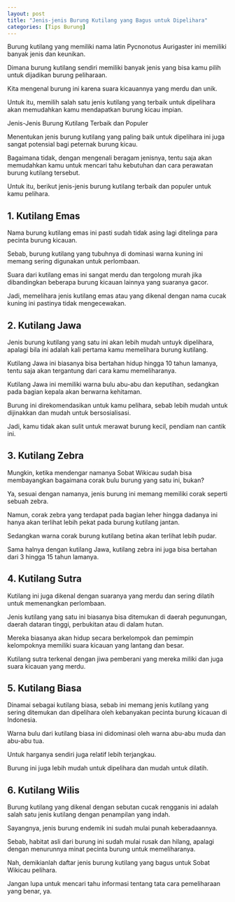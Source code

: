 ```yaml
---
layout: post
title: "Jenis-jenis Burung Kutilang yang Bagus untuk Dipelihara"
categories: [Tips Burung]
---
```


Burung kutilang yang memiliki nama latin Pycnonotus Aurigaster ini memiliki banyak jenis dan keunikan.

Dimana burung kutilang sendiri memiliki banyak jenis yang bisa kamu pilih untuk dijadikan burung peliharaan.

Kita mengenal burung ini karena suara kicauannya yang merdu dan unik.

Untuk itu, memilih salah satu jenis kutilang yang terbaik untuk dipelihara akan memudahkan kamu mendapatkan burung kicau impian.

Jenis-Jenis Burung Kutilang Terbaik dan Populer

Menentukan jenis burung kutilang yang paling baik untuk dipelihara ini juga sangat potensial bagi peternak burung kicau.

Bagaimana tidak, dengan mengenali beragam jenisnya, tentu saja akan memudahkan kamu untuk mencari tahu kebutuhan dan cara perawatan burung kutilang tersebut.

Untuk itu, berikut jenis-jenis burung kutilang terbaik dan populer untuk kamu pelihara.

## 1. Kutilang Emas

Nama burung kutilang emas ini pasti sudah tidak asing lagi ditelinga para pecinta burung kicauan.

Sebab, burung kutilang yang tubuhnya di dominasi warna kuning ini memang sering digunakan untuk perlombaan.

Suara dari kutilang emas ini sangat merdu dan tergolong murah jika dibandingkan beberapa burung kicauan lainnya yang suaranya gacor.

Jadi, memelihara jenis kutilang emas atau yang dikenal dengan nama cucak kuning ini pastinya tidak mengecewakan.

## 2. Kutilang Jawa

Jenis burung kutilang yang satu ini akan lebih mudah untuyk dipelihara, apalagi bila ini adalah kali pertama kamu memelihara burung kutilang.

Kutilang Jawa ini biasanya bisa bertahan hidup hingga 10 tahun lamanya, tentu saja akan tergantung dari cara kamu memeliharanya.

Kutilang Jawa ini memiliki warna bulu abu-abu dan keputihan, sedangkan pada bagian kepala akan berwarna kehitaman.

Burung ini direkomendasikan untuk kamu pelihara, sebab lebih mudah untuk dijinakkan dan mudah untuk bersosialisasi.

Jadi, kamu tidak akan sulit untuk merawat burung kecil, pendiam nan cantik ini.

## 3. Kutilang Zebra

Mungkin, ketika mendengar namanya Sobat Wikicau sudah bisa membayangkan bagaimana corak bulu burung yang satu ini, bukan?

Ya, sesuai dengan namanya, jenis burung ini memang memiliki corak seperti sebuah zebra.

Namun, corak zebra yang terdapat pada bagian leher hingga dadanya ini hanya akan terlihat lebih pekat pada burung kutilang jantan.

Sedangkan warna corak burung kutilang betina akan terlihat lebih pudar.

Sama halnya dengan kutilang Jawa, kutilang zebra ini juga bisa bertahan dari 3 hingga 15 tahun lamanya.

## 4. Kutilang Sutra

Kutilang ini juga dikenal dengan suaranya yang merdu dan sering dilatih untuk memenangkan perlombaan.

Jenis kutilang yang satu ini biasanya bisa ditemukan di daerah pegunungan, daerah dataran tinggi, perbukitan atau di dalam hutan.

Mereka biasanya akan hidup secara berkelompok dan pemimpin kelompoknya memiliki suara kicauan yang lantang dan besar.

Kutilang sutra terkenal dengan jiwa pemberani yang mereka miliki dan juga suara kicauan yang merdu.

## 5. Kutilang Biasa

Dinamai sebagai kutilang biasa, sebab ini memang jenis kutilang yang sering ditemukan dan dipelihara oleh kebanyakan pecinta burung kicauan di Indonesia.

Warna bulu dari kutilang biasa ini didominasi oleh warna abu-abu muda dan abu-abu tua.

Untuk harganya sendiri juga relatif lebih terjangkau.

Burung ini juga lebih mudah untuk dipelihara dan mudah untuk dilatih.

## 6. Kutilang Wilis

Burung kutilang yang dikenal dengan sebutan cucak rengganis ini adalah salah satu jenis kutilang dengan penampilan yang indah.

Sayangnya, jenis burung endemik ini sudah mulai punah keberadaannya.

Sebab, habitat asli dari burung ini sudah mulai rusak dan hilang, apalagi dengan menurunnya minat pecinta burung untuk memeliharanya.

Nah, demikianlah daftar jenis burung kutilang yang bagus untuk Sobat Wikicau pelihara.

Jangan lupa untuk mencari tahu informasi tentang tata cara pemeliharaan yang benar, ya.